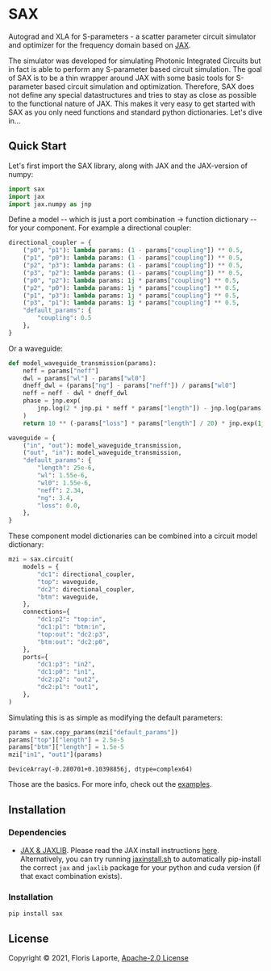 # SAX

Autograd and XLA for S-parameters - a scatter parameter circuit simulator and
optimizer for the frequency domain based on [JAX](https://github.com/google/jax).

The simulator was developed for simulating Photonic Integrated Circuits but in fact is
able to perform any S-parameter based circuit simulation. The goal of SAX is to be a
thin wrapper around JAX with some basic tools for S-parameter based circuit simulation
and optimization. Therefore, SAX does not define any special datastructures and tries to
stay as close as possible to the functional nature of JAX.  This makes it very easy to
get started with SAX as you only need functions and standard python dictionaries. Let's
dive in...

## Quick Start

Let's first import the SAX library, along with JAX and the JAX-version of numpy:

```python
import sax
import jax
import jax.numpy as jnp
```

Define a model -- which is just a port combination -> function dictionary -- for your
component. For example a directional coupler:

```python
directional_coupler = {
    ("p0", "p1"): lambda params: (1 - params["coupling"]) ** 0.5,
    ("p1", "p0"): lambda params: (1 - params["coupling"]) ** 0.5,
    ("p2", "p3"): lambda params: (1 - params["coupling"]) ** 0.5,
    ("p3", "p2"): lambda params: (1 - params["coupling"]) ** 0.5,
    ("p0", "p2"): lambda params: 1j * params["coupling"] ** 0.5,
    ("p2", "p0"): lambda params: 1j * params["coupling"] ** 0.5,
    ("p1", "p3"): lambda params: 1j * params["coupling"] ** 0.5,
    ("p3", "p1"): lambda params: 1j * params["coupling"] ** 0.5,
    "default_params": {
        "coupling": 0.5
    },
}
```

Or a waveguide:

```python
def model_waveguide_transmission(params):
    neff = params["neff"]
    dwl = params["wl"] - params["wl0"]
    dneff_dwl = (params["ng"] - params["neff"]) / params["wl0"]
    neff = neff - dwl * dneff_dwl
    phase = jnp.exp(
        jnp.log(2 * jnp.pi * neff * params["length"]) - jnp.log(params["wl"])
    )
    return 10 ** (-params["loss"] * params["length"] / 20) * jnp.exp(1j * phase)

waveguide = {
    ("in", "out"): model_waveguide_transmission,
    ("out", "in"): model_waveguide_transmission,
    "default_params": {
        "length": 25e-6,
        "wl": 1.55e-6,
        "wl0": 1.55e-6,
        "neff": 2.34,
        "ng": 3.4,
        "loss": 0.0,
    },
}
```

These component model dictionaries can be combined into a circuit model dictionary:

```python
mzi = sax.circuit(
    models = {
        "dc1": directional_coupler,
        "top": waveguide,
        "dc2": directional_coupler,
        "btm": waveguide,
    },
    connections={
        "dc1:p2": "top:in",
        "dc1:p1": "btm:in",
        "top:out": "dc2:p3",
        "btm:out": "dc2:p0",
    },
    ports={
        "dc1:p3": "in2",
        "dc1:p0": "in1",
        "dc2:p2": "out2",
        "dc2:p1": "out1",
    },
)
```

Simulating this is as simple as modifying the default parameters:

```python
params = sax.copy_params(mzi["default_params"])
params["top"]["length"] = 2.5e-5
params["btm"]["length"] = 1.5e-5
mzi["in1", "out1"](params)
```
```
DeviceArray(-0.280701+0.10398856j, dtype=complex64)
```

Those are the basics. For more info, check out the
[examples](https://github.com/flaport/sax/tree/master/examples).

## Installation

### Dependencies

- [JAX & JAXLIB](https://github.com/google/jax). Please read the JAX install
instructions [here](https://github.com/google/jax/#installation). Alternatively, you can
try running [jaxinstall.sh](jaxinstall.sh) to automatically pip-install the correct
`jax` and `jaxlib` package for your python and cuda version (if that exact combination
exists).

### Installation

```
pip install sax
```

## License

Copyright © 2021, Floris Laporte, [Apache-2.0 License](LICENSE)

